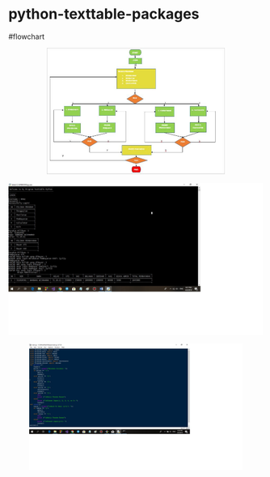 # python-texttable-packages
#flowchart
<p align="center">
  <img src="https://github.com/B4mzMutt/python-texttable-packages/blob/master/flowchart.jpg"widht="450" height="250" />
</p>
<p align="center">
  <img src="https://github.com/B4mzMutt/python-texttable-packages/blob/master/cmd.jpg"widht="600" height="300" />
</p>
<p align="center">
  <img src="https://github.com/B4mzMutt/python-texttable-packages/blob/master/main.jpg"widht="400" height="250" />
</p>
